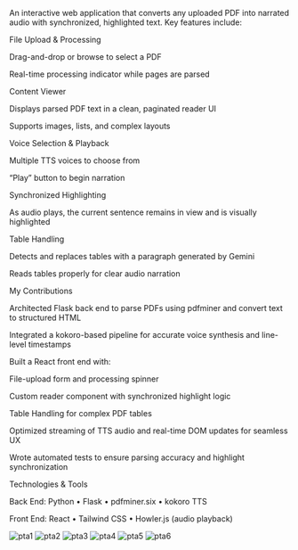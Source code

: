 An interactive web application that converts any uploaded PDF into narrated audio with synchronized, highlighted text. Key features include:

File Upload & Processing

Drag-and-drop or browse to select a PDF

Real-time processing indicator while pages are parsed

Content Viewer

Displays parsed PDF text in a clean, paginated reader UI

Supports images, lists, and complex layouts

Voice Selection & Playback

Multiple TTS voices to choose from

“Play” button to begin narration

Synchronized Highlighting

As audio plays, the current sentence remains in view and is visually highlighted

Table Handling

Detects and replaces tables with a paragraph generated by Gemini

Reads tables properly for clear audio narration

My Contributions

Architected Flask back end to parse PDFs using pdfminer and convert text to structured HTML

Integrated a kokoro-based pipeline for accurate voice synthesis and line-level timestamps

Built a React front end with:

File-upload form and processing spinner

Custom reader component with synchronized highlight logic

Table Handling for complex PDF tables

Optimized streaming of TTS audio and real-time DOM updates for seamless UX

Wrote automated tests to ensure parsing accuracy and highlight synchronization

Technologies & Tools

Back End: Python • Flask • pdfminer.six • kokoro TTS

Front End: React • Tailwind CSS • Howler.js (audio playback)

![pta1](https://github.com/user-attachments/assets/fa564488-3d20-4fbc-a2b8-9ff609952283)
![pta2](https://github.com/user-attachments/assets/7502a0cb-07e3-4282-8441-3bb9c4816352)
![pta3](https://github.com/user-attachments/assets/7de0884f-637a-4c06-a4a2-db2f1178650e)
![pta4](https://github.com/user-attachments/assets/dbe491a4-35b0-44ac-9f09-b224a0cc7ed7)
![pta5](https://github.com/user-attachments/assets/8cac1814-a6fb-43a5-bbb0-d819a7c5f0b3)
![pta6](https://github.com/user-attachments/assets/c2f3d243-9852-4ce8-add6-144a472218d9)
